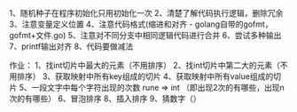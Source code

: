 1、随机种子在程序初始化只用初始化一次
2、清楚了解代码执行逻辑，删除冗余
3、注意变量定义位置
4、注意代码格式(缩进和对齐 - golang自带的gofmt，gofmt+文件.go)
5、注意对不同分支中相同逻辑代码进行合并
6、尝试多种输出
7、printf输出对齐
8、代码要做减法

作业：
1、找int切片中最大的元素（不用排序）
2、找int切片中第二大的元素（不用排序）
3、获取映射中所有key组成的切片
4、获取映射中所有value组成的切片
5、一段文字中每个字符出现的次数 rune => int （即出现2次的有哪些，出现n次的有哪些）
6、冒泡排序
8、插入排序
9、猜数字（）